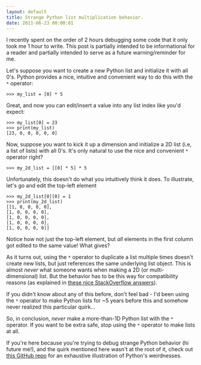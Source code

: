 ```yaml
---
layout: default
title: Strange Python list multiplication behavior.
date: 2021-06-23 00:00:01
---
```


I recently spent on the order of 2 hours debugging some code that it only took me 1 hour to write. This post is partially intended to be informational for a reader and partially intended to serve as a future warning/reminder for me.

Let's suppose you want to create a new Python list and initialize it with all 0's. Python provides a nice, intuitive and convenient way to do this with the `*` operator:
```
>>> my_list = [0] * 5
``` 
Great, and now you can edit/insert a value into any list index like you'd expect:
```
>>> my_list[0] = 23
>>> print(my_list)
[23, 0, 0, 0, 0, 0]
```
Now, suppose you want to kick it up a dimension and initialize a 2D list (i.e, a list of lists) with all 0's. It's only natural to use the nice and convenient `*` operator right?
```
>>> my_2d_list = [[0] * 5] * 5
```
Unfortunately, this doesn't do what you intuitively think it does. To illustrate, let's go and edit the top-left element
```
>>> my_2d_list[0][0] = 1
>>> print(my_2d_list)
[[1, 0, 0, 0, 0], 
[1, 0, 0, 0, 0], 
[1, 0, 0, 0, 0], 
[1, 0, 0, 0, 0], 
[1, 0, 0, 0, 0]]
```
Notice how not just the top-left element, but *all* elements in the first column got edited to the same value! What gives?

As it turns out, using the `*` operator to duplicate a list multiple times doesn't create new lists, but just references the same underlying list object. This is almost *never* what someone wants when making a 2D (or multi-dimensional) list. But the behavior has to be this way for compatibility reasons (as explained in [these nice StackOverflow answers](https://stackoverflow.com/questions/240178/list-of-lists-changes-reflected-across-sublists-unexpectedly)). 

If you didn't know about any of this before, don't feel bad - I'd been using the `*` operator to make Python lists for ~5 years before this and somehow never realized this particular quirk...

So, in conclusion, *never* make a more-than-1D Python list with the `*` operator. If you want to be extra safe, stop using the `*` operator to make lists at all.

If you're here because you're trying to debug strange Python behavior (hi future me!), and the quirk mentioned here wasn't at the root of it, check out [this GitHub repo](https://github.com/satwikkansal/wtfpython) for an exhaustive illustration of Python's weirdnesses.